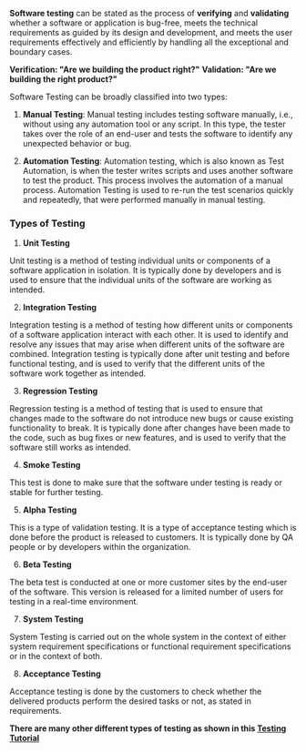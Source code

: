 **Software testing** can be stated as the process of **verifying** and **validating** whether a software or application is bug-free, meets the technical requirements as guided by its design and development, and meets the user requirements effectively and efficiently by handling all the exceptional and boundary cases.

**Verification: "Are we building the product right?"**
**Validation: "Are we building the right product?"**

Software Testing can be broadly classified into two types:

1. **Manual Testing**: Manual testing includes testing software manually, i.e., without using any automation tool or any script. In this type, the tester takes over the role of an end-user and tests the software to identify any unexpected behavior or bug.

2. **Automation Testing**: Automation testing, which is also known as Test Automation, is when the tester writes scripts and uses another software to test the product. This process involves the automation of a manual process. Automation Testing is used to re-run the test scenarios quickly and repeatedly, that were performed manually in manual testing.

### Types of Testing

1. **Unit Testing**

Unit testing is a method of testing individual units or components of a software application in isolation. It is typically done by developers and is used to ensure that the individual units of the software are working as intended.

2. **Integration Testing**

Integration testing is a method of testing how different units or components of a software application interact with each other. It is used to identify and resolve any issues that may arise when different units of the software are combined. Integration testing is typically done after unit testing and before functional testing, and is used to verify that the different units of the software work together as intended.

3. **Regression Testing**

Regression testing is a method of testing that is used to ensure that changes made to the software do not introduce new bugs or cause existing functionality to break. It is typically done after changes have been made to the code, such as bug fixes or new features, and is used to verify that the software still works as intended.

4. **Smoke Testing**

This test is done to make sure that the software under testing is ready or stable for further testing.

5. **Alpha Testing**

This is a type of validation testing. It is a type of acceptance testing which is done before the product is released to customers. It is typically done by QA people or by developers within the organization.

6. **Beta Testing**

The beta test is conducted at one or more customer sites by the end-user of the software. This version is released for a limited number of users for testing in a real-time environment.

7. **System Testing**

System Testing is carried out on the whole system in the context of either system requirement specifications or functional requirement specifications or in the context of both.

8. **Acceptance Testing**

Acceptance testing is done by the customers to check whether the delivered products perform the desired tasks or not, as stated in requirements.

**There are many other different types of testing as shown in this [Testing Tutorial](https://artoftesting.com/what-is-software-testing)**

